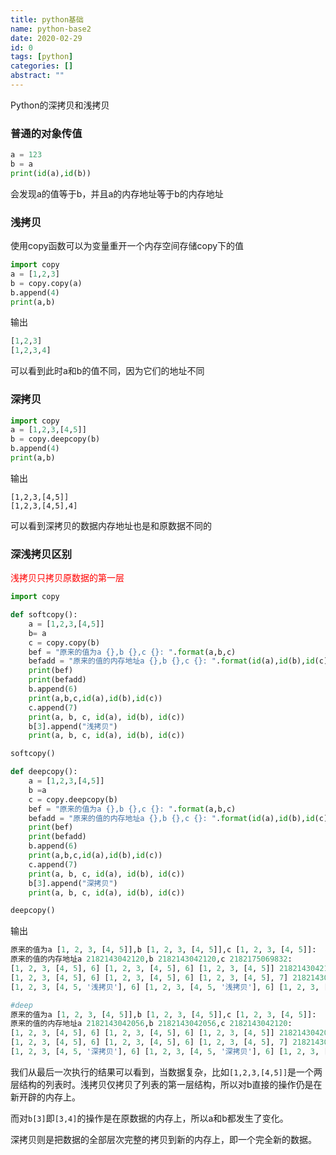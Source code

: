 ```yaml
---
title: python基础
name: python-base2
date: 2020-02-29
id: 0
tags: [python]
categories: []
abstract: ""
---
```



Python的深拷贝和浅拷贝

<!--more-->

### 普通的对象传值

```python
a = 123
b = a
print(id(a),id(b))
```

会发现a的值等于b，并且a的内存地址等于b的内存地址

### 浅拷贝

使用copy函数可以为变量重开一个内存空间存储copy下的值

```python
import copy
a = [1,2,3]
b = copy.copy(a)
b.append(4)
print(a,b)
```

输出

```python
[1,2,3]
[1,2,3,4]
```

可以看到此时a和b的值不同，因为它们的地址不同

### 深拷贝

```python
import copy
a = [1,2,3,[4,5]]
b = copy.deepcopy(b)
b.append(4)
print(a,b)
```

输出

```
[1,2,3,[4,5]]
[1,2,3,[4,5],4]
```

可以看到深拷贝的数据内存地址也是和原数据不同的

### 深浅拷贝区别

<font color=red>浅拷贝只拷贝原数据的第一层</font>

```python
import copy

def softcopy():
    a = [1,2,3,[4,5]]
    b= a
    c = copy.copy(b)
    bef = "原来的值为a {},b {},c {}: ".format(a,b,c)
    befadd = "原来的值的内存地址a {},b {},c {}: ".format(id(a),id(b),id(c))
    print(bef)
    print(befadd)
    b.append(6)
    print(a,b,c,id(a),id(b),id(c))
    c.append(7)
    print(a, b, c, id(a), id(b), id(c))
    b[3].append("浅拷贝")
    print(a, b, c, id(a), id(b), id(c))

softcopy()

def deepcopy():
    a = [1,2,3,[4,5]]
    b =a
    c = copy.deepcopy(b)
    bef = "原来的值为a {},b {},c {}: ".format(a,b,c)
    befadd = "原来的值的内存地址a {},b {},c {}: ".format(id(a),id(b),id(c))
    print(bef)
    print(befadd)
    b.append(6)
    print(a,b,c,id(a),id(b),id(c))
    c.append(7)
    print(a, b, c, id(a), id(b), id(c))
    b[3].append("深拷贝")
    print(a, b, c, id(a), id(b), id(c))

deepcopy()
```

输出

```python
原来的值为a [1, 2, 3, [4, 5]],b [1, 2, 3, [4, 5]],c [1, 2, 3, [4, 5]]: 
原来的值的内存地址a 2182143042120,b 2182143042120,c 2182175069832: 
[1, 2, 3, [4, 5], 6] [1, 2, 3, [4, 5], 6] [1, 2, 3, [4, 5]] 2182143042120 2182143042120 2182175069832
[1, 2, 3, [4, 5], 6] [1, 2, 3, [4, 5], 6] [1, 2, 3, [4, 5], 7] 2182143042120 2182143042120 2182175069832
[1, 2, 3, [4, 5, '浅拷贝'], 6] [1, 2, 3, [4, 5, '浅拷贝'], 6] [1, 2, 3, [4, 5, '浅拷贝'], 7] 2182143042120 2182143042120 2182175069832

#deep
原来的值为a [1, 2, 3, [4, 5]],b [1, 2, 3, [4, 5]],c [1, 2, 3, [4, 5]]: 
原来的值的内存地址a 2182143042056,b 2182143042056,c 2182143042120: 
[1, 2, 3, [4, 5], 6] [1, 2, 3, [4, 5], 6] [1, 2, 3, [4, 5]] 2182143042056 2182143042056 2182143042120
[1, 2, 3, [4, 5], 6] [1, 2, 3, [4, 5], 6] [1, 2, 3, [4, 5], 7] 2182143042056 2182143042056 2182143042120
[1, 2, 3, [4, 5, '深拷贝'], 6] [1, 2, 3, [4, 5, '深拷贝'], 6] [1, 2, 3, [4, 5], 7] 2182143042056 2182143042056 2182143042120
```

我们从最后一次执行的结果可以看到，当数据复杂，比如`[1,2,3,[4,5]]`是一个两层结构的列表时。浅拷贝仅拷贝了列表的第一层结构，所以对b直接的操作仍是在新开辟的内存上。

而对`b[3]`即`[3,4]`的操作是在原数据的内存上，所以a和b都发生了变化。

深拷贝则是把数据的全部层次完整的拷贝到新的内存上，即一个完全新的数据。